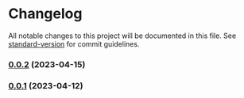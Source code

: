 # Changelog

All notable changes to this project will be documented in this file. See [standard-version](https://github.com/conventional-changelog/standard-version) for commit guidelines.

### [0.0.2](https://github.com/n0TToday/CSNote/compare/v0.0.1...v0.0.2) (2023-04-15)

### [0.0.1](https://github.com/n0TToday/CSNote/compare/v0.0.2...v0.0.1) (2023-04-12)
